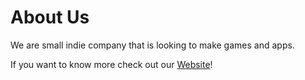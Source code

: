 # About Us
We are small indie company that is looking to make games and apps.

If you want to know more check out our [Website](https://probablynotcats.github.io)!
